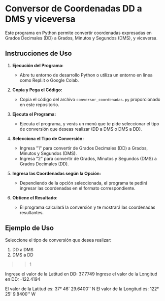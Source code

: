 # Conversor de Coordenadas DD a DMS y viceversa

Este programa en Python permite convertir coordenadas expresadas en Grados Decimales (DD) a Grados, Minutos y Segundos (DMS), y viceversa.

## Instrucciones de Uso

1. **Ejecución del Programa:**
   - Abre tu entorno de desarrollo Python o utiliza un entorno en línea como Repl.it o Google Colab.

2. **Copia y Pega el Código:**
   - Copia el código del archivo `conversor_coordenadas.py` proporcionado en este repositorio.

3. **Ejecuta el Programa:**
   - Ejecuta el programa, y verás un menú que te pide seleccionar el tipo de conversión que deseas realizar (DD a DMS o DMS a DD).

4. **Selecciona el Tipo de Conversión:**
   - Ingresa "1" para convertir de Grados Decimales (DD) a Grados, Minutos y Segundos (DMS).
   - Ingresa "2" para convertir de Grados, Minutos y Segundos (DMS) a Grados Decimales (DD).

5. **Ingresa las Coordenadas según la Opción:**
   - Dependiendo de la opción seleccionada, el programa te pedirá ingresar las coordenadas en el formato correspondiente.

6. **Obtiene el Resultado:**
   - El programa calculará la conversión y te mostrará las coordenadas resultantes.

## Ejemplo de Uso

Seleccione el tipo de conversión que desea realizar:
1. DD a DMS
2. DMS a DD
>> 1

Ingrese el valor de la Latitud en DD: 37.7749
Ingrese el valor de la Longitud en DD: -122.4194

El valor de la Latitud es: 37° 46' 29.6400'' N
El valor de la Longitud es: 122° 25' 9.8400'' W
